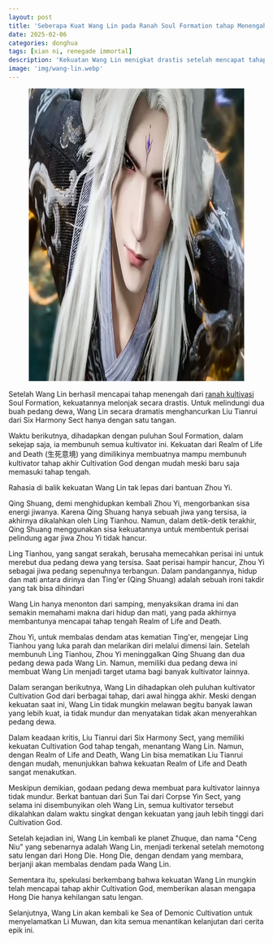 ```yaml
---
layout: post
title: 'Seberapa Kuat Wang Lin pada Ranah Soul Formation tahap Menengah?'
date: 2025-02-06
categories: donghua
tags: [xian ni, renegade immortal]
description: 'Kekuatan Wang Lin menigkat drastis setelah mencapat tahap menegah Soul Formation. Lalu seberapa kuat?'
image: 'img/wang-lin.webp'
---
```


<figure>
  <img alt="Wang Lin" height="576" loading="lazy" src="img/wang-lin.webp" width="1024">
</figure>

Setelah Wang Lin berhasil mencapai tahap menengah dari [ranah kultivasi](https://animenow.eu.org/tingkatan-ranah-kultivasi-renegade-immortal) Soul Formation, kekuatannya melonjak secara drastis. Untuk melindungi dua buah pedang dewa, Wang Lin secara dramatis menghancurkan Liu Tianrui dari Six Harmony Sect hanya dengan satu tangan.

Waktu berikutnya, dihadapkan dengan puluhan Soul Formation, dalam sekejap saja, ia membunuh semua kultivator ini. Kekuatan dari Realm of Life and Death (生死意境) yang dimilikinya membuatnya mampu membunuh kultivator tahap akhir Cultivation God dengan mudah meski baru saja memasuki tahap tengah.

Rahasia di balik kekuatan Wang Lin tak lepas dari bantuan Zhou Yi.

Qing Shuang, demi menghidupkan kembali Zhou Yi, mengorbankan sisa energi jiwanya. Karena Qing Shuang hanya sebuah jiwa yang tersisa, ia akhirnya dikalahkan oleh Ling Tianhou. Namun, dalam detik-detik terakhir, Qing Shuang menggunakan sisa kekuatannya untuk membentuk perisai pelindung agar jiwa Zhou Yi tidak hancur.

Ling Tianhou, yang sangat serakah, berusaha memecahkan perisai ini untuk merebut dua pedang dewa yang tersisa. Saat perisai hampir hancur, Zhou Yi sebagai jiwa pedang sepenuhnya terbangun. Dalam pandangannya, hidup dan mati antara dirinya dan Ting'er (Qing Shuang) adalah sebuah ironi takdir yang tak bisa dihindari

Wang Lin hanya menonton dari samping, menyaksikan drama ini dan semakin memahami makna dari hidup dan mati, yang pada akhirnya membantunya mencapai tahap tengah Realm of Life and Death.

Zhou Yi, untuk membalas dendam atas kematian Ting'er, mengejar Ling Tianhou yang luka parah dan melarikan diri melalui dimensi lain. Setelah membunuh Ling Tianhou, Zhou Yi meninggalkan Qing Shuang dan dua pedang dewa pada Wang Lin. Namun, memiliki dua pedang dewa ini membuat Wang Lin menjadi target utama bagi banyak kultivator lainnya. 

Dalam serangan berikutnya, Wang Lin dihadapkan oleh puluhan kultivator Cultivation God dari berbagai tahap, dari awal hingga akhir. Meski dengan kekuatan saat ini, Wang Lin tidak mungkin melawan begitu banyak lawan yang lebih kuat, ia tidak mundur dan menyatakan tidak akan menyerahkan pedang dewa. 

Dalam keadaan kritis, Liu Tianrui dari Six Harmony Sect, yang memiliki kekuatan Cultivation God tahap tengah, menantang Wang Lin. Namun, dengan Realm of Life and Death, Wang Lin bisa mematikan Liu Tianrui dengan mudah, menunjukkan bahwa kekuatan Realm of Life and Death sangat menakutkan.

Meskipun demikian, godaan pedang dewa membuat para kultivator lainnya tidak mundur. Berkat bantuan dari Sun Tai dari Corpse Yin Sect, yang selama ini disembunyikan oleh Wang Lin, semua kultivator tersebut dikalahkan dalam waktu singkat dengan kekuatan yang jauh lebih tinggi dari Cultivation God. 

Setelah kejadian ini, Wang Lin kembali ke planet Zhuque, dan nama "Ceng Niu" yang sebenarnya adalah Wang Lin, menjadi terkenal setelah memotong satu lengan dari Hong Die. Hong Die, dengan dendam yang membara, berjanji akan membalas dendam pada Wang Lin.

Sementara itu, spekulasi berkembang bahwa kekuatan Wang Lin mungkin telah mencapai tahap akhir Cultivation God, memberikan alasan mengapa Hong Die hanya kehilangan satu lengan. 

Selanjutnya, Wang Lin akan kembali ke Sea of Demonic Cultivation untuk menyelamatkan Li Muwan, dan kita semua menantikan kelanjutan dari cerita epik ini.